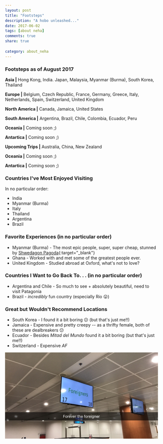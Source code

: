 ```yaml
---
layout: post
title: "Footsteps"
description: "A hobo unleashed..."
date: 2017-06-02
tags: [about neha]
comments: true
share: true

category: about_neha
---
```


### Footsteps as of August 2017

__Asia |__
Hong Kong, India. Japan, Malaysia, Myanmar (Burma), South Korea, Thailand

__Europe |__
Belgium, Czech Republic, France, Germany, Greece, Italy, Netherlands, Spain, Switzerland, United Kingdom

__North America |__
Canada, Jamaica, United States

__South America |__
Argentina, Brazil, Chile, Colombia, Ecuador, Peru

__Oceania |__
Coming soon ;)  

__Antartica |__
Coming soon ;)

__Upcoming Trips |__
Australia, China, New Zealand

__Oceania |__
Coming soon ;) 

__Antartica |__
Coming soon ;)

### Countries I've Most Enjoyed Visiting

In no particular order:

* India
* Myanmar (Burma)
* Italy
* Thailand
* Argentina
* Brazil

### Favorite Experiences (in no particular order)

* Myanmar (Burma) - The most epic people, super, super cheap, stunned by [Shwedagon Pagoda](https://www.google.it/search?q=shwedagon+pagoda&source=lnms&tbm=isch&sa=X&ved=0ahUKEwixst_p5d7VAhXD0RQKHStSAqkQ_AUICigB&biw=1226&bih=780){:target="_blank"}
* Ghana - Worked with and met some of the greatest people ever.
* United Kingdom - Studied abroad at Oxford, what's not to love?

### Countries I Want to Go Back To. . . (in no particular order)

* Argentina and Chile - So much to see + absolutely beautiful, need to visit Patagonia
* Brazil - *incredibly* fun country (especially Rio 😛)

### Great but Wouldn't Recommend Locations 

* South Korea - I found it a bit boring 😕 (but that's just me!!)
* Jamaica - Expensive and pretty creepy -- as a thrifty female, both of these are dealbreakers 😕
* Ecuador - Besides _Mitad del Mundo_ found it a bit boring (but that's just me!!) 
* Switzerland - Expensive *AF*

<p align="center">
  <img src="/images/ForevertheForeigner.jpeg">
</p>


